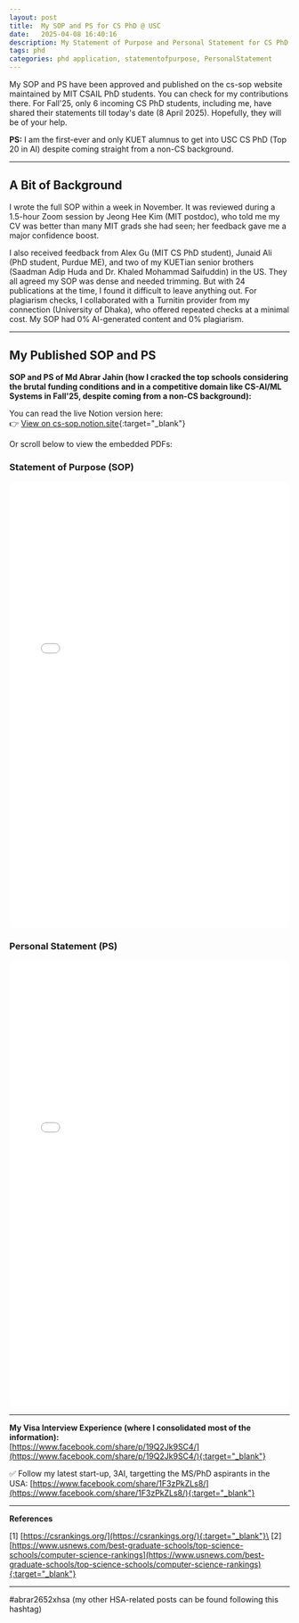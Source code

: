 ```yaml
---
layout: post
title:  My SOP and PS for CS PhD @ USC
date:   2025-04-08 16:40:16
description: My Statement of Purpose and Personal Statement for CS PhD Application in Fall 2025
tags: phd
categories: phd application, statementofpurpose, PersonalStatement
---
```


My SOP and PS have been approved and published on the cs-sop website maintained by MIT CSAIL PhD students. You can check for my contributions there. For Fall'25, only 6 incoming CS PhD students, including me, have shared their statements till today's date (8 April 2025). Hopefully, they will be of your help.

**PS:** I am the first-ever and only KUET alumnus to get into USC CS PhD (Top 20 in AI) despite coming straight from a non-CS background.

---

## A Bit of Background
I wrote the full SOP within a week in November. It was reviewed during a 1.5-hour Zoom session by Jeong Hee Kim (MIT postdoc), who told me my CV was better than many MIT grads she had seen; her feedback gave me a major confidence boost.

I also received feedback from Alex Gu (MIT CS PhD student), Junaid Ali (PhD student, Purdue ME), and two of my KUETian senior brothers (Saadman Adip Huda and Dr. Khaled Mohammad Saifuddin) in the US. They all agreed my SOP was dense and needed trimming. But with 24 publications at the time, I found it difficult to leave anything out. For plagiarism checks, I collaborated with a Turnitin provider from my connection (University of Dhaka), who offered repeated checks at a minimal cost. My SOP had 0% AI-generated content and 0% plagiarism.

---

## My Published SOP and PS

**SOP and PS of Md Abrar Jahin (how I cracked the top schools considering the brutal funding conditions and in a competitive domain like CS-AI/ML Systems in Fall'25, despite coming from a non-CS background):**  

You can read the live Notion version here:  
👉 [View on cs-sop.notion.site](https://cs-sop.notion.site/Md-Abrar-Jahin-1cc8b1bdf3c48045b424f7f61eff9321){:target="_blank"}

Or scroll below to view the embedded PDFs:

<h3>Statement of Purpose (SOP)</h3>
<iframe 
  src="/assets/pdf/blogs/MAJ_SOP_USC.pdf" 
  width="100%" 
  height="800px"
  style="border: none; border-radius: 8px;"
></iframe>

<h3>Personal Statement (PS)</h3>
<iframe 
  src="/assets/pdf/blogs/PS_USC.pdf" 
  width="100%" 
  height="800px"
  style="border: none; border-radius: 8px;"
></iframe>


---

**My Visa Interview Experience (where I consolidated most of the information):**  
[https://www.facebook.com/share/p/19Q2Jk9SC4/](https://www.facebook.com/share/p/19Q2Jk9SC4/){:target="_blank"}

✅ Follow my latest start-up, 3AI, targetting the MS/PhD aspirants in the USA: [https://www.facebook.com/share/1F3zPkZLs8/](https://www.facebook.com/share/1F3zPkZLs8/){:target="_blank"}

---

**References**

[1] [https://csrankings.org/](https://csrankings.org/){:target="_blank"}\
[2] [https://www.usnews.com/best-graduate-schools/top-science-schools/computer-science-rankings](https://www.usnews.com/best-graduate-schools/top-science-schools/computer-science-rankings){:target="_blank"}

---

#abrar2652xhsa (my other HSA-related posts can be found following this hashtag)


